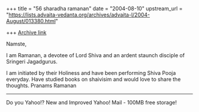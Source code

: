 +++
title = "56 sharadha ramanan"
date = "2004-08-10"
upstream_url = "https://lists.advaita-vedanta.org/archives/advaita-l/2004-August/013380.html"

+++
[Archive link](https://lists.advaita-vedanta.org/archives/advaita-l/2004-August/013380.html)

Namste,

I am Ramanan, a devotee of Lord Shiva and an ardent staunch disciple of Sringeri Jagadgurus.

I am initiated by their Holiness and have been performing Shiva Pooja everyday. Have studied books on shaivisim and would love to share the thoughts.
Pranams
Ramanan


---------------------------------
Do you Yahoo!?
New and Improved Yahoo! Mail - 100MB free storage!

